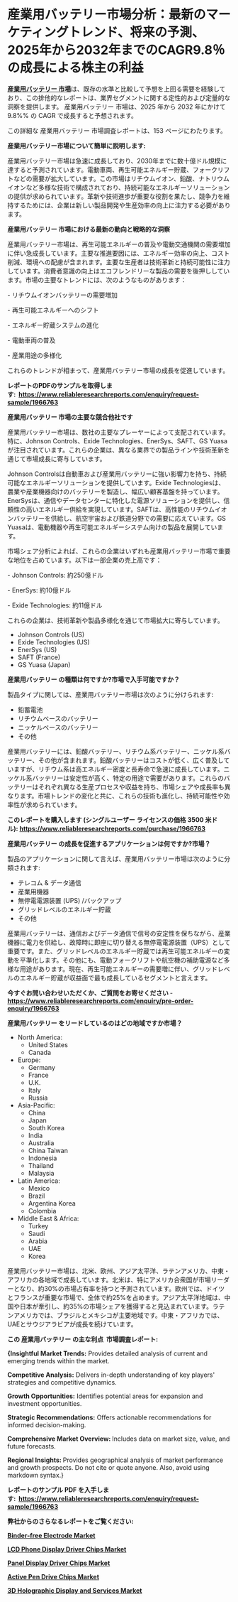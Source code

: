 <p><h1>産業用バッテリー市場分析：最新のマーケティングトレンド、将来の予測、2025年から2032年までのCAGR9.8％の成長による株主の利益</h1></p><p data-sourcepos="1:1-1:157"><strong><a href="https://www.reliableresearchreports.com/industrial-battery-r1966763?utm_campaign=107&utm_medium=36&utm_source=Github&utm_content=ia&utm_term=07042025&utm_id=industrial-battery">産業用バッテリー 市場</a></strong>は、既存の水準と比較して予想を上回る需要を経験しており、この排他的なレポートは、業界セグメントに関する定性的および定量的な洞察を提供します。 産業用バッテリー 市場は、2025 年から 2032 年にかけて 9.8%% の CAGR で成長すると予想されます。</p>
<p data-sourcepos="3:1-3:50">この詳細な 産業用バッテリー 市場調査レポートは、153 ページにわたります。</p>
<p><strong>産業用バッテリー市場について簡単に説明します:</strong></p>
<p><p>産業用バッテリー市場は急速に成長しており、2030年までに数十億ドル規模に達すると予測されています。電動車両、再生可能エネルギー貯蔵、フォークリフトなどの需要が拡大しています。この市場はリチウムイオン、鉛酸、ナトリウムイオンなど多様な技術で構成されており、持続可能なエネルギーソリューションの提供が求められています。革新や技術進歩が重要な役割を果たし、競争力を維持するためには、企業は新しい製品開発や生産効率の向上に注力する必要があります。</p></p>
<p><strong>産業用バッテリー 市場における最新の動向と戦略的な洞察</strong></p>
<p><p>産業用バッテリー市場は、再生可能エネルギーの普及や電動交通機関の需要増加に伴い急成長しています。主要な推進要因には、エネルギー効率の向上、コスト削減、環境への配慮が含まれます。主要な生産者は技術革新と持続可能性に注力しています。消費者意識の向上はエコフレンドリーな製品の需要を後押ししています。市場の主要なトレンドには、次のようなものがあります：</p><p>- リチウムイオンバッテリーの需要増加</p><p>- 再生可能エネルギーへのシフト</p><p>- エネルギー貯蔵システムの進化</p><p>- 電動車両の普及</p><p>- 産業用途の多様化</p><p>これらのトレンドが相まって、産業用バッテリー市場の成長を促進しています。</p></p>
<p><strong>レポートのPDFのサンプルを取得します</strong><strong>:&nbsp;&nbsp;<a href="https://www.reliableresearchreports.com/enquiry/request-sample/1966763?utm_campaign=107&utm_medium=36&utm_source=Github&utm_content=ia&utm_term=07042025&utm_id=industrial-battery">https://www.reliableresearchreports.com/enquiry/request-sample/1966763</a></strong></p>
<p><strong>産業用バッテリー 市場の主要な競合他社です</strong></p>
<p><p>産業用バッテリー市場は、数社の主要なプレーヤーによって支配されています。特に、Johnson Controls、Exide Technologies、EnerSys、SAFT、GS Yuasaが注目されています。これらの企業は、異なる業界での製品ラインや技術革新を通じて市場成長に寄与しています。</p><p>Johnson Controlsは自動車および産業用バッテリーに強い影響力を持ち、持続可能なエネルギーソリューションを提供しています。Exide Technologiesは、農業や産業機器向けのバッテリーを製造し、幅広い顧客基盤を持っています。EnerSysは、通信やデータセンターに特化した電源ソリューションを提供し、信頼性の高いエネルギー供給を実現しています。SAFTは、高性能のリチウムイオンバッテリーを供給し、航空宇宙および鉄道分野での需要に応えています。GS Yuasaは、電動機器や再生可能エネルギーシステム向けの製品を展開しています。</p><p>市場シェア分析によれば、これらの企業はいずれも産業用バッテリー市場で重要な地位を占めています。以下は一部企業の売上高です：</p><p>- Johnson Controls: 約250億ドル</p><p>- EnerSys: 約10億ドル</p><p>- Exide Technologies: 約11億ドル </p><p>これらの企業は、技術革新や製品多様化を通じて市場拡大に寄与しています。</p></p>
<p><ul><li>Johnson Controls (US)</li><li>Exide Technologies (US)</li><li>EnerSys (US)</li><li>SAFT (France)</li><li>GS Yuasa (Japan)</li></ul></p>
<p><strong>産業用バッテリー の種類は何ですか?市場で入手可能ですか？</strong></p>
<p>製品タイプに関しては、産業用バッテリー市場は次のように分けられます:</p>
<p><ul><li>鉛蓄電池</li><li>リチウムベースのバッテリー</li><li>ニッケルベースのバッテリー</li><li>その他</li></ul></p>
<p><p>産業用バッテリーには、鉛酸バッテリー、リチウム系バッテリー、ニッケル系バッテリー、その他が含まれます。鉛酸バッテリーはコストが低く、広く普及していますが、リチウム系は高エネルギー密度と長寿命で急速に成長しています。ニッケル系バッテリーは安定性が高く、特定の用途で需要があります。これらのバッテリーはそれぞれ異なる生産プロセスや収益を持ち、市場シェアや成長率も異なります。市場トレンドの変化と共に、これらの技術も進化し、持続可能性や効率性が求められています。</p></p>
<p><strong>このレポートを購入します (シングルユーザー ライセンスの価格 3500 米ドル):&nbsp;<a href="https://www.reliableresearchreports.com/purchase/1966763?utm_campaign=107&utm_medium=36&utm_source=Github&utm_content=ia&utm_term=07042025&utm_id=industrial-battery">https://www.reliableresearchreports.com/purchase/1966763</a></strong></p>
<p><strong>産業用バッテリー の成長を促進するアプリケーションは何ですか?市場？</strong></p>
<p>製品のアプリケーションに関して言えば、産業用バッテリー市場は次のように分類されます:</p>
<p><ul><li>テレコム & データ通信</li><li>産業用機器</li><li>無停電電源装置 (UPS) /バックアップ</li><li>グリッドレベルのエネルギー貯蔵</li><li>その他</li></ul></p>
<p><p>産業用バッテリーは、通信およびデータ通信で信号の安定性を保ちながら、産業機器に電力を供給し、故障時に即座に切り替える無停電電源装置（UPS）として重要です。また、グリッドレベルのエネルギー貯蔵では再生可能エネルギーの変動を平準化します。その他にも、電動フォークリフトや航空機の補助電源など多様な用途があります。現在、再生可能エネルギーの需要増に伴い、グリッドレベルのエネルギー貯蔵が収益面で最も成長しているセグメントと言えます。</p></p>
<p><strong>今すぐお問い合わせいただくか、ご質問をお寄せください</strong><strong>&nbsp;</strong>-<strong><a href="https://www.reliableresearchreports.com/enquiry/pre-order-enquiry/1966763?utm_campaign=107&utm_medium=36&utm_source=Github&utm_content=ia&utm_term=07042025&utm_id=industrial-battery">https://www.reliableresearchreports.com/enquiry/pre-order-enquiry/1966763</a></strong></p>
<p><strong>産業用バッテリー をリードしているのはどの地域ですか市場？</strong></p>
<p><ul>
    <li>
        North America:
        <ul>
            <li>United States</li>
            <li>Canada</li>
        </ul>
    </li>
    <li>
        Europe:
        <ul>
            <li>Germany</li>
            <li>France</li>
            <li>U.K.</li>
            <li>Italy</li>
            <li>Russia</li>
        </ul>
    </li>
    <li>
        Asia-Pacific:
        <ul>
            <li>China</li>
            <li>Japan</li>
            <li>South Korea</li>
            <li>India</li>
            <li>Australia</li>
            <li>China Taiwan</li>
            <li>Indonesia</li>
            <li>Thailand</li>
            <li>Malaysia</li>
        </ul>
    </li>
    <li>
        Latin America:
        <ul>
            <li>Mexico</li>
            <li>Brazil</li>
            <li>Argentina Korea</li>
            <li>Colombia</li>
        </ul>
    </li>
    <li>
        Middle East & Africa:
        <ul>
            <li>Turkey</li>
            <li>Saudi</li>
            <li>Arabia</li>
            <li>UAE</li>
            <li>Korea</li>
        </ul>
    </li>
    </ul></p>
<p><p>産業用バッテリー市場は、北米、欧州、アジア太平洋、ラテンアメリカ、中東・アフリカの各地域で成長しています。北米は、特にアメリカ合衆国が市場リーダーとなり、約30%の市場占有率を持つと予測されています。欧州では、ドイツとフランスが重要な市場で、全体で約25%を占めます。アジア太平洋地域は、中国や日本が牽引し、約35%の市場シェアを獲得すると見込まれています。ラテンアメリカでは、ブラジルとメキシコが主要地域です。中東・アフリカでは、UAEとサウジアラビアが成長を続けています。</p></p>
<p><strong>この 産業用バッテリー の主な利点&nbsp; 市場調査レポート:</strong></p>
<p><strong>{Insightful Market Trends:</strong> Provides detailed analysis of current and emerging trends within the market.</p>
<p><strong>Competitive Analysis:</strong> Delivers in-depth understanding of key players' strategies and competitive dynamics.</p>
<p><strong>Growth Opportunities:</strong> Identifies potential areas for expansion and investment opportunities.</p>
<p><strong>Strategic Recommendations:</strong> Offers actionable recommendations for informed decision-making.</p>
<p><strong>Comprehensive Market Overview: </strong>Includes data on market size, value, and future forecasts.</p>
<p><strong>Regional Insights: </strong>Provides geographical analysis of market performance and growth prospects. Do not cite or quote anyone. Also, avoid using markdown syntax.}</p>
<p><strong>レポートのサンプル PDF を入手します:&nbsp;</strong><strong>&nbsp;<a href="https://www.reliableresearchreports.com/enquiry/request-sample/1966763?utm_campaign=107&utm_medium=36&utm_source=Github&utm_content=ia&utm_term=07042025&utm_id=industrial-battery">https://www.reliableresearchreports.com/enquiry/request-sample/1966763</a></strong></p>
<p></p>
<p></p>
<p></p>
<p></p>
<p><strong>弊社からのさらなるレポートをご覧ください:</strong></p>
<p><strong><p><a href="https://github.com/panciujoslin3/Market-Research-Report-List-1/blob/main/binder-free-electrode-market.md?utm_campaign=107&utm_medium=36&utm_source=Github&utm_content=ia&utm_term=07042025&utm_id=industrial-battery">Binder-free Electrode Market</a></p><p><a href="https://github.com/decockogbaro25/Market-Research-Report-List-1/blob/main/lcd-phone-display-driver-chips-market.md?utm_campaign=107&utm_medium=36&utm_source=Github&utm_content=ia&utm_term=07042025&utm_id=industrial-battery">LCD Phone Display Driver Chips Market</a></p><p><a href="https://github.com/ghaligopezf5/Market-Research-Report-List-1/blob/main/panel-display-driver-chips-market.md?utm_campaign=107&utm_medium=36&utm_source=Github&utm_content=ia&utm_term=07042025&utm_id=industrial-battery">Panel Display Driver Chips Market</a></p><p><a href="https://github.com/drielvinki/Market-Research-Report-List-1/blob/main/active-pen-drive-chips-market.md?utm_campaign=107&utm_medium=36&utm_source=Github&utm_content=ia&utm_term=07042025&utm_id=industrial-battery">Active Pen Drive Chips Market</a></p><p><a href="https://github.com/latzerelfigo48/Market-Research-Report-List-1/blob/main/3d-holographic-display-and-services-market.md?utm_campaign=107&utm_medium=36&utm_source=Github&utm_content=ia&utm_term=07042025&utm_id=industrial-battery">3D Holographic Display and Services Market</a></p></strong></p>